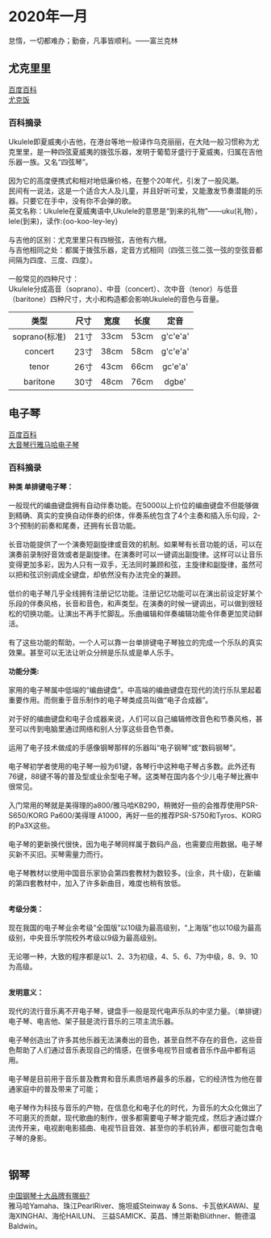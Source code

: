 # 2020年一月
怠惰，一切都难办；勤奋，凡事皆顺利。——富兰克林
## 尤克里里
[百度百科](https://baike.baidu.com/item/%E5%B0%A4%E5%85%8B%E9%87%8C%E9%87%8C/805901?fr=aladdin)<br>
[尤克饭](https://www.ukulelefan.com/)
### 百科摘录
Ukulele即夏威夷小吉他，在港台等地一般译作乌克丽丽，在大陆一般习惯称为尤克里里，是一种四弦夏威夷的拨弦乐器，发明于葡萄牙盛行于夏威夷，归属在吉他乐器一族。又名“四弦琴”。<br><br>
因为它的高度便携式和相对地低廉价格，在整个20年代，引发了一股风潮。<br>
民间有一说法，这是一个适合大人及儿童，并且好听可爱，又能激发节奏潜能的乐器。只要它在手中，没有你不会弹的歌。<br>
英文名称：Ukulele在夏威夷语中,Ukulele的意思是“到来的礼物”——uku(礼物），lele(到来)，读作:{oo-koo-ley-ley}<br><br>
与吉他的区别：尤克里里只有四根弦，吉他有六根。<br>
与吉他相同之处：都属于拨弦乐器，定音方式相同（四弦三弦二弦一弦的空弦音都间隔为四度、三度、四度）。<br><br>
一般常见的四种尺寸：<br>
Ukulele分成高音（soprano）、中音（concert）、次中音（tenor）与低音（baritone）四种尺寸，大小和构造都会影响Ukulele的音色与音量。<br>

类型|尺寸|宽度|长度|定音
:-:|:-:|:-:|:-:|:-:
soprano(标准)|21寸|33cm|53cm|g'c'e'a'
concert|23寸|38cm|58cm|g'c'e'a'
tenor|26寸|43cm|66cm|gc'e'a'
baritone|30寸|48cm|76cm|dgbe' 

## 电子琴
[百度百科](https://baike.baidu.com/item/%E7%94%B5%E5%AD%90%E7%90%B4/642644?fr=aladdin)<br>
[大音琴行雅马哈电子琴](http://www.dayinqh.com/portal.php?mod=list&catid=32)
### 百科摘录
**种类 单排键电子琴：**<br><br>
一般现代的编曲键盘拥有自动伴奏功能。在5000以上价位的编曲键盘不但能够做到精确、真实的变换自动伴奏的织体，伴奏系统包含了4个主奏和插入乐句段，2-3个预制的前奏和尾奏，还拥有长音功能。<br><br>
长音功能提供了一个演奏短副旋律或音效的机制。如果琴有长音功能的话，可以在演奏前录制好音效或者是副旋律。在演奏时可以一键调出副旋律。这样可以让音乐变得更加多彩，因为人只有一双手，无法同时兼顾和弦，主旋律和副旋律，虽然可以把和弦识别调成全键盘，却依然没有办法完全的兼顾。<br><br>
低价的电子琴几乎全线拥有注册记忆功能。注册记忆功能可以在演出前设定好某个乐段的伴奏风格，长音和音色，和声类型。在演奏的时候一键调出，可以做到很轻松的切换功能。让演出不再手忙脚乱。乐曲编辑和伴奏编辑功能令伴奏更加灵动鲜活。<br><br>
有了这些功能的帮助，一个人可以靠一台单排键电子琴独立的完成一个乐队的真实效果。甚至可以无法让听众分辨是乐队或是单人乐手。<br><br>
**功能分类:**<br><br>
家用的电子琴属中低端的“编曲键盘”。中高端的编曲键盘在现代的流行乐队里起着重要作用。而侧重于音乐制作的电子琴类成员叫做“电子合成器”。<br><br>
对于好的编曲键盘和电子合成器来说，人们可以自己编辑修改音色和节奏风格，甚至可以传到电脑里通过网络和别人分享这些音色节奏。<br><br>
运用了电子技术做成的手感像钢琴那样的乐器叫“电子钢琴”或“数码钢琴”。<br><br>
电子琴初学者使用的电子琴一般为61键，各琴行中这种电子琴占多数。此外还有76键，88键不等的普及型或业余型电子琴。这类琴在国内各个少儿电子琴比赛中很常见。<br><br>
入门常用的琴就是美得理的a800/雅马哈KB290，稍微好一些的会推荐使用PSR-S650/KORG Pa600/美得理 A1000，再好一些的推荐PSR-S750和Tyros、KORG的Pa3X这些。<br><br>
电子琴的更新换代很快，因为电子琴同样属于数码产品，也需要应用数据。电子琴买新不买旧。买琴需量力而行。<br><br>
电子琴教材以使用中国音乐家协会第四套教材为数较多。(业余，共十级)，在新编的第四套教材中，加入了许多新曲目，难度也稍有放低。<br><br>

**考级分类：**<br><br>
现在我国的电子琴业余考级“全国版”以10级为最高级别，“上海版”也以10级为最高级别，中央音乐学院校外考级以9级为最高级别。<br><br>
无论哪一种，大致的程序都是以1、2、3为初级，4、5、6、7为中级，8、9、10为高级。<br><br>

**发明意义：**<br><br>
现代的流行音乐离不开电子琴，键盘手一般是现代电声乐队的中坚力量。（单排键）电子琴、电吉他、架子鼓是流行音乐的三项主流乐器。<br><br>
电子琴创造出了许多其他乐器无法演奏出的音色，甚至自然不存在的音色，这些音色帮助了人们通过音乐表现自己的情感，在很多电视节目或者音乐作品中都有运用。<br><br>
电子琴是目前用于音乐普及教育和音乐素质培养最多的乐器，它的经济性为他在普通家庭中的普及带来了可能；<br><br>
电子琴作为科技与音乐的产物，在信息化和电子化的时代，为音乐的大众化做出了不可磨灭的贡献，现代歌曲的制作，很多都需要电子琴才能完成，然后才通过媒介流传开来，电视剧电影插曲、电视节目音效、甚至你的手机铃声，都很可能包含电子琴的身影。<br><br>

## 钢琴
[中国钢琴十大品牌有哪些?](https://www.chinapp.com/shidapinpai/66247/)<br>
雅马哈Yamaha、珠江PearlRiver、施坦威Steinway & Sons、卡瓦依KAWAI、星海XINGHAI、海伦HAILUN、 三益SAMICK、英昌、博兰斯勒Blüthner、鲍德温Baldwin。


